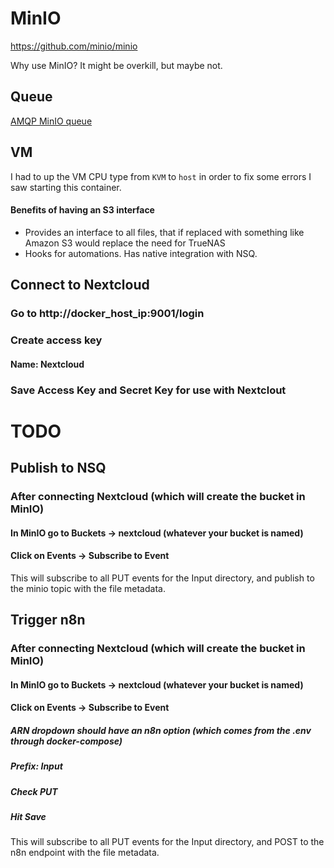 # MinIO
https://github.com/minio/minio

Why use MinIO? It might be overkill, but maybe not.

## Queue
[AMQP MinIO queue](../../graveyard/rabbitMQ/README.md#connect-minio)

## VM
I had to up the VM CPU type from `KVM` to `host` in order to fix some errors I saw starting this container.

#### Benefits of having an S3 interface
- Provides an interface to all files, that if replaced with something like Amazon S3 would replace the need for TrueNAS
- Hooks for automations. Has native integration with NSQ.

## Connect to Nextcloud
### Go to http://docker_host_ip:9001/login
### Create access key
#### Name: Nextcloud
### Save Access Key and Secret Key for use with Nextclout

# TODO
## Publish to NSQ
### After connecting Nextcloud (which will create the bucket in MinIO)
#### In MinIO go to Buckets -> nextcloud (whatever your bucket is named)
#### Click on Events -> Subscribe to Event
This will subscribe to all PUT events for the Input directory, and publish to the minio topic with the file metadata.

## Trigger n8n
### After connecting Nextcloud (which will create the bucket in MinIO)
#### In MinIO go to Buckets -> nextcloud (whatever your bucket is named)
#### Click on Events -> Subscribe to Event
##### ARN dropdown should have an n8n option (which comes from the .env through docker-compose)
##### Prefix: Input
##### Check PUT
##### Hit Save
This will subscribe to all PUT events for the Input directory, and POST to the n8n endpoint with the file metadata.
